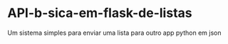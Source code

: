 # API-b-sica-em-flask-de-listas
Um sistema simples para enviar uma lista para outro app python em json
